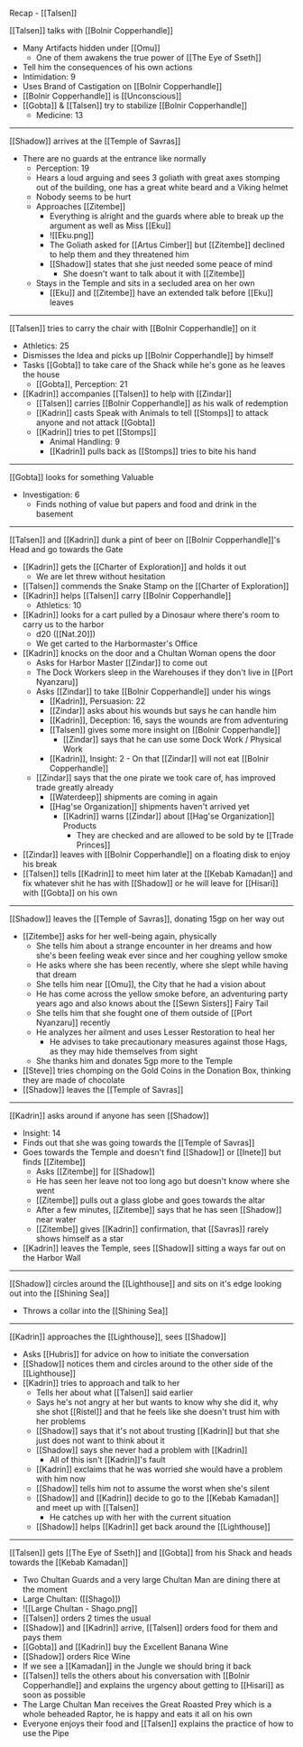 Recap - [[Talsen]]

[[Talsen]] talks with [[Bolnir Copperhandle]]
- Many Artifacts hidden under [[Omu]]
	- One of them awakens the true power of [[The Eye of Sseth]]
- Tell him the consequences of his own actions
- Intimidation: 9
- Uses Brand of Castigation on [[Bolnir Copperhandle]]
- [[Bolnir Copperhandle]] is [[Unconscious]]
- [[Gobta]] & [[Talsen]] try to stabilize [[Bolnir Copperhandle]]
	- Medicine: 13

---
[[Shadow]] arrives at the [[Temple of Savras]]
- There are no guards at the entrance like normally
	- Perception: 19
	- Hears a loud arguing and sees 3 goliath with great axes stomping out of the building, one has a great white beard and a Viking helmet
	- Nobody seems to be hurt
	- Approaches [[Zitembe]]
		- Everything is alright and the guards where able to break up the argument as well as Miss [[Eku]]
		- ![[Eku.png]]
		- The Goliath asked for [[Artus Cimber]] but [[Zitembe]] declined to help them and they threatened him
		- [[Shadow]] states that she just needed some peace of mind
			- She doesn't want to talk about it with [[Zitembe]]
	- Stays in the Temple and sits in a secluded area on her own
		- [[Eku]] and [[Zitembe]] have an extended talk before [[Eku]] leaves

---
[[Talsen]] tries to carry the chair with [[Bolnir Copperhandle]] on it
- Athletics: 25
- Dismisses the Idea and picks up [[Bolnir Copperhandle]] by himself
- Tasks [[Gobta]] to take care of the Shack while he's gone as he leaves the house
	- [[Gobta]], Perception: 21
- [[Kadrin]] accompanies [[Talsen]] to help with  [[Zindar]]
	- [[Talsen]] carries [[Bolnir Copperhandle]] as his walk of redemption
	- [[Kadrin]] casts Speak with Animals to tell [[Stomps]] to attack anyone and not attack [[Gobta]]
	- [[Kadrin]] tries to pet [[Stomps]]
		- Animal Handling: 9
		- [[Kadrin]] pulls back as [[Stomps]] tries to bite his hand

---
[[Gobta]] looks for something Valuable
- Investigation: 6
	- Finds nothing of value but papers and food and drink in the basement

---
[[Talsen]] and [[Kadrin]] dunk a pint of beer on [[Bolnir Copperhandle]]'s Head and go towards the Gate
- [[Kadrin]] gets the [[Charter of Exploration]] and holds it out
	- We are let threw without hesitation
- [[Talsen]] commends the Snake Stamp on the [[Charter of Exploration]]
- [[Kadrin]] helps [[Talsen]] carry [[Bolnir Copperhandle]]
	- Athletics: 10
- [[Kadrin]] looks for a cart pulled by a Dinosaur where there's room to carry us to the harbor
	- d20 ([[Nat.20]])
	- We get carted to the Harbormaster's Office
- [[Kadrin]] knocks on the door and a Chultan Woman opens the door
	- Asks for Harbor Master [[Zindar]] to come out
	- The Dock Workers sleep in the Warehouses if they don't live in [[Port Nyanzaru]]
	- Asks [[Zindar]] to take [[Bolnir Copperhandle]] under his wings
		- [[Kadrin]], Persuasion: 22
		- [[Zindar]] asks about his wounds but says he can handle him
		- [[Kadrin]], Deception: 16, says the wounds are from adventuring
		- [[Talsen]] gives some more insight on [[Bolnir Copperhandle]]
			- [[Zindar]] says that he can use some Dock Work / Physical Work
		- [[Kadrin]], Insight: 2 - On that [[Zindar]] will not eat [[Bolnir Copperhandle]]
	- [[Zindar]] says that the one pirate we took care of, has improved trade greatly already
		- [[Waterdeep]] shipments are coming in again
		- [[Hag'se Organization]] shipments haven't arrived yet
			- [[Kadrin]] warns [[Zindar]] about [[Hag'se Organization]] Products
				- They are checked and are allowed to be sold by te [[Trade Princes]]
- [[Zindar]] leaves with [[Bolnir Copperhandle]] on a floating disk to enjoy his break
- [[Talsen]] tells [[Kadrin]] to meet him later at the [[Kebab Kamadan]] and fix whatever shit he has with [[Shadow]] or he will leave for [[Hisari]] with [[Gobta]] on his own

---
[[Shadow]] leaves the [[Temple of Savras]], donating 15gp on her way out
- [[Zitembe]] asks for her well-being again, physically
	- She tells him about a strange encounter in her dreams and how she's been feeling weak ever since and her coughing yellow smoke
	- He asks where she has been recently, where she slept while having that dream
	- She tells him near [[Omu]], the City that he had a vision about
	- He has come across the yellow smoke before, an adventuring party years ago and also knows about the [[Sewn Sisters]] Fairy Tail
	- She tells him that she fought one of them outside of [[Port Nyanzaru]] recently
	- He analyzes her ailment and uses Lesser Restoration to heal her
		- He advises to take precautionary measures against those Hags, as they may hide themselves from sight
	- She thanks him and donates 5gp more to the Temple
- [[Steve]] tries chomping on the Gold Coins in the Donation Box, thinking they are made of chocolate
- [[Shadow]] leaves the [[Temple of Savras]]

---
[[Kadrin]] asks around if anyone has seen [[Shadow]]
- Insight: 14
- Finds out that she was going towards the [[Temple of Savras]]
- Goes towards the Temple and doesn't find [[Shadow]] or [[Inete]] but finds [[Zitembe]]
	- Asks [[Zitembe]] for [[Shadow]]
	- He has seen her leave not too long ago but doesn't know where she went
	- [[Zitembe]] pulls out a glass globe and goes towards the altar
	- After a few minutes, [[Zitembe]] says that he has seen [[Shadow]] near water
	- [[Zitembe]] gives [[Kadrin]] confirmation, that [[Savras]] rarely shows himself as a star
- [[Kadrin]] leaves the Temple, sees [[Shadow]] sitting a ways far out on the Harbor Wall

---
[[Shadow]] circles around the [[Lighthouse]] and sits on it's edge looking out into the [[Shining Sea]]
- Throws a collar into the [[Shining Sea]]

---
[[Kadrin]] approaches the [[Lighthouse]], sees [[Shadow]]
- Asks [[Hubris]] for advice on how to initiate the conversation
- [[Shadow]] notices them and circles around to the other side of the [[Lighthouse]]
- [[Kadrin]] tries to approach and talk to her
	- Tells her about what [[Talsen]] said earlier
	- Says he's not angry at her but wants to know why she did it, why she shot [[Ristel]] and that he feels like she doesn't trust him with her problems
	- [[Shadow]] says that it's not about trusting [[Kadrin]] but that she just does not want to think about it
	- [[Shadow]] says she never had a problem with [[Kadrin]]
		- All of this isn't [[Kadrin]]'s fault
	- [[Kadrin]] exclaims that he was worried she would have a problem with him now
	- [[Shadow]] tells him not to assume the worst when she's silent
	- [[Shadow]] and [[Kadrin]] decide to go to the [[Kebab Kamadan]] and meet up with [[Talsen]]
		- He catches up with her with the current situation
	- [[Shadow]] helps [[Kadrin]] get back around the [[Lighthouse]]

---
[[Talsen]] gets [[The Eye of Sseth]] and [[Gobta]] from his Shack and heads towards the [[Kebab Kamadan]]
- Two Chultan Guards and a very large Chultan Man are dining there at the moment
- Large Chultan: ([[Shago]])
- ![[Large Chultan - Shago.png]]
- [[Talsen]] orders 2 times the usual
- [[Shadow]] and [[Kadrin]] arrive, [[Talsen]] orders food for them and pays them
- [[Gobta]] and [[Kadrin]] buy the Excellent Banana Wine
- [[Shadow]] orders Rice Wine
- If we see a [[Kamadan]] in the Jungle we should bring it back
- [[Talsen]] tells the others about his conversation with [[Bolnir Copperhandle]] and explains the urgency about getting to [[Hisari]] as soon as possible
- The Large Chultan Man receives the Great Roasted Prey which is a whole beheaded Raptor, he is happy and eats it all on his own
- Everyone enjoys their food and [[Talsen]] explains the practice of how to use the Pipe